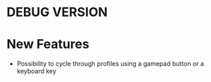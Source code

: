 # DEBUG VERSION

# New Features
- Possibility to cycle through profiles using a gamepad button or a keyboard key
